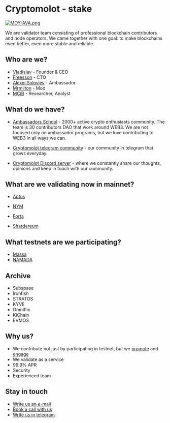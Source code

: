 # Cryptomolot - stake

<a href="https://ltdfoto.ru/image/yMltTp"><img src="https://ltdfoto.ru/images/2023/06/20/MOY-AVA.th.png" alt="MOY-AVA.png" border="0" /></a>

We are validator team consisting of professional blockchain contributors and node operators. We came together with one goal: to make blockchains even better, even more stable and reliable. 

## Who are we? 
- [Vladislav](https://twitter.com/unlimitedmolot) - Founder & CEO
- [Freesson](https://github.com/Fr33sson) - CTO
- [Alexei Soloviev](https://twitter.com/yogasolovey) - Ambassador
- [Mrmilton](https://twitter.com/miltoneth) - Mod
- [MCiB](https://twitter.com/KirillKilin) - Researcher, Analyst

 ## What do we have?

 - [Ambassadors School](https://ambassadors.school/partners_en) - 2000+ active crypto enthusiasts community. The team is 30 contributors DAO that work around WEB3. We are not focused only on ambassador programs, but we love contributing to WEB3 in all ways we can.

 - [Cryptomolot telegram community](https://t.me/molotcrypto) - our community in telegram that grows everyday.

 - [Cryptomolot Discord server](https://discord.gg/UMFvDaAnjY) - where we constantly share our thoughts, opinions and keep in touch with our community.
 
  
## What are we validating now in mainnet?
- [Aptos](https://explorer.aptoslabs.com/account/0x4ee1f2b7a1069a09b7d9c800928bfe851bc7649a0fb4e0d918554e0d445db4bc?network=mainnet)

- [NYM](https://explorer.nymtech.net/network-components/mixnode/981)

- [Forta](https://app.forta.network/nodePool/531/)

- [Shardereum](https://explorer-sphinx.shardeum.org/account/35386883181997a7575ee834e9a4ad312b1524e44d6cd97b18060079302e2df4)

## What testnets are we participating?
- [Massa](https://massa.net/)
- [NAMADA](https://namada.net/)

## Archive
- Subspase
- Ironfish
- STRATOS
- KYVE
- Omniflix
- KiChain
- EVMOS

## Why us?

- We contribute not just by participating in testnet, but we [promote](https://ambassadors.school/home_en#portfolio) and [engage](https://twitter.com/search?q=%23aptosunites&src=typed_query&f=live)
- We validate as a service
- 99.9% APR
- Security
- Experienced team

## Stay in touch
- <a href="mailto:unlimitedmolotnorilsk@gmail.com">Write us an e-mail</a>
- [Book a call with us](https://calendly.com/unlimitedmolot/30min)
- [Write us in telegram](https://t.me/Tommmymlt)

